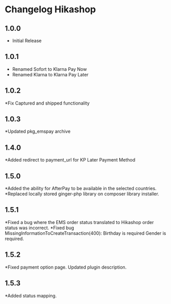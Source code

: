 # Changelog Hikashop

## 1.0.0 ##

* Initial Release

## 1.0.1 ##

* Renamed Sofort to Klarna Pay Now
* Renamed Klarna to Klarna Pay Later

## 1.0.2 ##

*Fix Captured and shipped functionality

## 1.0.3 ##

*Updated pkg_emspay archive

## 1.4.0 ##

*Added redirect to payment_url for KP Later Payment Method

## 1.5.0 ##

*Added the ability for AfterPay to be available in the selected countries.
*Replaced locally stored ginger-php library on composer library installer.

## 1.5.1 ##

*Fixed a bug where the EMS order status translated to Hikashop order status was incorrect.
*Fixed bug MissingInformationToCreateTransaction(400): Birthday is required Gender is required.

## 1.5.2 ##

*Fixed payment option page. Updated plugin description.

## 1.5.3 ##

*Added status mapping.